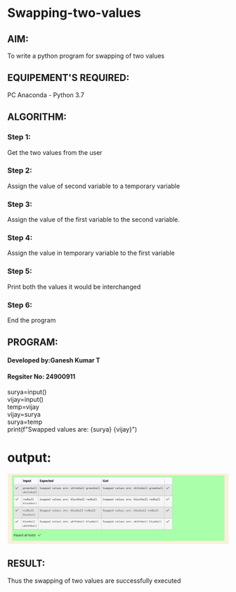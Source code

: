 # Swapping-two-values
## AIM:
To write a python program for swapping of two values
## EQUIPEMENT'S REQUIRED: 
PC
Anaconda - Python 3.7
## ALGORITHM: 
### Step 1:
Get the two values from the user
### Step 2: 
Assign the value of second variable to a temporary variable 
### Step 3: 
Assign the value of the first variable to the second variable.
### Step 4:  
Assign the value in temporary variable to the first variable
### Step 5: 
Print both the values it would be interchanged
### Step 6: 
End the program
## PROGRAM:
#### Developed by:Ganesh Kumar T
#### Regsiter No: 24900911
surya=input() \
vijay=input() \
temp=vijay \
vijay=surya \
surya=temp \
print(f"Swapped values are: {surya} {vijay}")




# output:
![!\[output\]](<Screenshot 2024-10-26 142422.png>)




## RESULT:
Thus the swapping of two values are successfully executed




